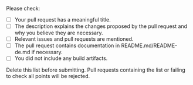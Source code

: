 Please check:

- [ ] Your pull request has a meaningful title.
- [ ] The description explains the changes proposed by the pull request and why you believe they are necessary.
- [ ] Relevant issues and pull requests are mentioned.
- [ ] The pull request contains documentation in README.md/README-de.md if necessary.
- [ ] You did not include any build artifacts.

Delete this list before submitting. Pull requests containing the list or failing to check all points will be rejected.
